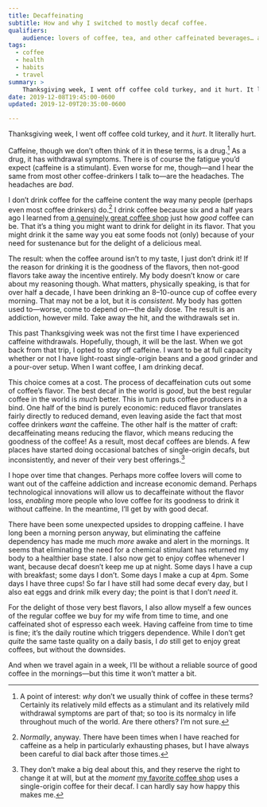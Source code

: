 ```yaml
---
title: Decaffeinating
subtitle: How and why I switched to mostly decaf coffee.
qualifiers:
    audience: lovers of coffee, tea, and other caffeinated beverages… and good health.
tags:
  - coffee
  - health
  - habits
  - travel
summary: >
    Thanksgiving week, I went off coffee cold turkey, and it hurt. It literally hurt. Caffeine is a drug, and it has withdrawal symptoms. So I cut it out entirely—but I’m still drinking coffee.
date: 2019-12-08T19:45:00-0600
updated: 2019-12-09T20:35:00-0600

---
```


Thanksgiving week, I went off coffee cold turkey, and it *hurt*. It literally hurt.

Caffeine, though we don’t often think of it in these terms, is a drug.[^why] As a drug, it has withdrawal symptoms. There is of course the fatigue you’d expect (caffeine is a stimulant). Even worse for me, though—and I hear the same from most other coffee-drinkers I talk to—are the headaches. The headaches are *bad*.

I don’t drink coffee for the caffeine content the way many people (perhaps even most coffee drinkers) do.[^normally] I drink coffee because six and a half years ago I learned from [a genuinely great coffee shop][jubala] just how *good* coffee can be. That it’s a thing you might want to drink for delight in its flavor. That you might drink it the same way you eat some foods not (only) because of your need for sustenance but for the delight of a delicious meal.

The result: when the coffee around isn’t to my taste, I just don’t drink it! If the reason for drinking it is the goodness of the flavors, then not-good flavors take away the incentive entirely. My body doesn’t know or care about my reasoning though. What matters, physically speaking, is that for over half a decade, I have been drinking an 8–10-ounce cup of coffee every morning. That may not be a lot, but it is *consistent*. My body has gotten used to—worse, come to depend on—the daily dose. The result is an addiction, however mild. Take away the hit, and the withdrawals set in.

This past Thanksgiving week was not the first time I have experienced caffeine withdrawals. Hopefully, though, it will be the last. When we got back from that trip, I opted to *stay* off caffeine. I want to be at full capacity whether or not I have light-roast single-origin beans and a good grinder and a pour-over setup. When I want coffee, I am drinking decaf.

This choice comes at a cost. The process of decaffeination cuts out some of coffee’s flavor. The best decaf in the world is *good*, but the best regular coffee in the world is *much* better. This in turn puts coffee producers in a bind. One half of the bind is purely economic: reduced flavor translates fairly directly to reduced demand, even leaving aside the fact that most coffee drinkers *want* the caffeine. The other half is the matter of craft: decaffeinating means reducing the flavor, which means reducing the goodness of the coffee! As a result, most decaf coffees are blends. A few places have started doing occasional batches of single-origin decafs, but inconsistently, and never of their very best offerings.[^shh]

I hope over time that changes. Perhaps more coffee lovers will come to want out of the caffeine addiction and increase economic demand. Perhaps technological innovations will allow us to decaffeinate without the flavor loss, *enabling* more people who love coffee for its goodness to drink it without caffeine. In the meantime, I’ll get by with good decaf.

There have been some unexpected upsides to dropping caffeine. I have long been a morning person anyway, but eliminating the caffeine dependency has made me much *more* awake and alert in the mornings. It seems that eliminating the need for a chemical stimulant has returned my body to a healthier base state. I also now get to enjoy coffee whenever I want, because decaf doesn’t keep me up at night. Some days I have a cup with breakfast; some days I don’t. Some days I make a cup at 4pm. Some days I have three cups! So far I have still had some decaf every day, but I also eat eggs and drink milk every day; the point is that I don’t *need* it.

For the delight of those very best flavors, I also allow myself a few ounces of the regular coffee we buy for my wife from time to time, and one caffeinated shot of espresso each week. Having caffeine from time to time is fine; it’s the daily routine which triggers dependence. While I don’t get *quite* the same taste quality on a daily basis, I *do* still get to enjoy great coffees, but without the downsides.

And when we travel again in a week, I’ll be without a reliable source of good coffee in the mornings—but this time it won’t matter a bit.

[jubala]: http://www.jubalacoffee.com

[^why]: A point of interest: *why* don’t we usually think of coffee in these terms? Certainly its relatively mild effects as a stimulant and its relatively mild withdrawal symptoms are part of that; so too is its normalcy in life throughout much of the world. Are there others? I’m not sure.

[^normally]: *Normally*, anyway. There have been times when I have reached for caffeine as a help in particularly exhausting phases, but I have always been careful to dial back after those times.

[^shh]: They don’t make a big deal about this, and they reserve the right to change it at will, but at the *moment* [my favorite coffee shop][loyal] uses a single-origin coffee for their decaf. I can hardly say how happy this makes me.

[loyal]: https://loyalcoffee.co
